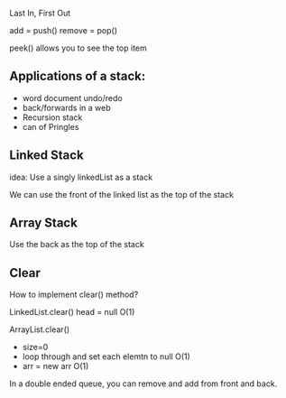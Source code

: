 
Last In, First Out

add = push()
remove = pop()

peek() allows you to see the top item

## Applications of a stack:
* word document undo/redo
* back/forwards in a web
* Recursion stack
* can of Pringles

## Linked Stack

idea: Use a singly linkedList as a stack

We can use the front of the linked list as the top of the stack


## Array Stack

Use the back as the top of the stack

## Clear

How to implement clear() method?

LinkedList.clear()
head = null O(1)

ArrayList.clear()
* size=0
* loop through and set each elemtn to null O(1)
* arr = new arr O(1)


In a double ended queue, you can remove and add from front and back.